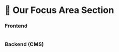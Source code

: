 # 📎 Our Focus Area Section

### **Frontend**

<figure><img src="../../.gitbook/assetsBFL/our-focus-area-section.png" alt=""><figcaption></figcaption></figure>

### Backend (CMS)

<figure><img src="../../.gitbook/assetsBFL/our-focus-area-section-cms.png" alt=""><figcaption></figcaption></figure>
